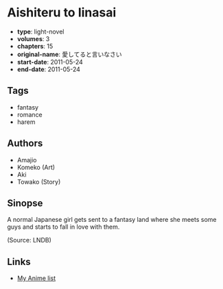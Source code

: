 # Aishiteru to Iinasai

-   **type**: light-novel
-   **volumes**: 3
-   **chapters**: 15
-   **original-name**: 愛してると言いなさい
-   **start-date**: 2011-05-24
-   **end-date**: 2011-05-24

## Tags

-   fantasy
-   romance
-   harem

## Authors

-   Amajio
-   Komeko (Art)
-   Aki
-   Towako (Story)

## Sinopse

A normal Japanese girl gets sent to a fantasy land where she meets some guys and starts to fall in love with them.

(Source: LNDB)

## Links

-   [My Anime list](https://myanimelist.net/manga/101525/Aishiteru_to_Iinasai)
